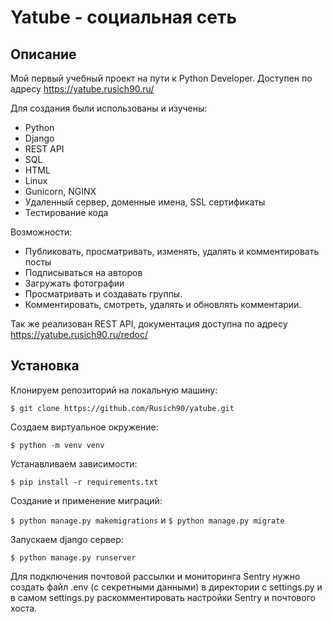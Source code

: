 # Yatube - социальная сеть
## Описание
Мой первый учебный проект на пути к Python Developer. Доступен по адресу https://yatube.rusich90.ru/

Для создания были использованы и изучены:

* Python
* Django
* REST API
* SQL
* HTML
* Linux
* Gunicorn, NGINX
* Удаленный сервер, доменные имена, SSL сертификаты
* Тестирование кода

Возможности:

* Публиковать, просматривать, изменять, удалять и комментировать посты
* Подписываться на авторов
* Загружать фотографии
* Просматривать и создавать группы.
* Комментировать, смотреть, удалять и обновлять комментарии.

Так же реализован REST API, документация доступна по адресу https://yatube.rusich90.ru/redoc/

## Установка 
Клонируем репозиторий на локальную машину:

```$ git clone https://github.com/Rusich90/yatube.git```

 Создаем виртуальное окружение:
 
 ```$ python -m venv venv```
 
 Устанавливаем зависимости:

```$ pip install -r requirements.txt```

Создание и применение миграций:

```$ python manage.py makemigrations``` и ```$ python manage.py migrate```

Запускаем django сервер:

```$ python manage.py runserver```

Для подключения почтовой рассылки и мониторинга Sentry нужно создать файл .env (с секретными данными) в директории с settings.py и в самом settings.py раскомментировать настройки Sentry и почтового хоста.
